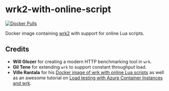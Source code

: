 # wrk2-with-online-script
[![Docker Pulls](https://img.shields.io/docker/pulls/syedhassaanahmed/wrk2-with-online-script.svg)](https://hub.docker.com/r/syedhassaanahmed/wrk2-with-online-script/)

Docker image containing [wrk2](https://github.com/giltene/wrk2) with support for online Lua scripts.

## Credits
- **Will Glozer** for creating a modern HTTP benchmarking tool in `wrk`.
- **Gil Tene** for extending `wrk` to support constant throughput load.
- **Ville Rantala** for his [Docker image of wrk with online Lua scripts](https://hub.docker.com/r/vjrantal/wrk-with-online-script/~/dockerfile/) as well as an awesome tutorial on [Load testing with Azure Container Instances and wrk](https://blog.vjrantal.net/2017/08/10/load-testing-with-azure-container-instances-and-wrk/).